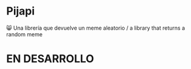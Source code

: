 # Pijapi
😸 Una librería que devuelve un meme aleatorio / a library that returns a random meme

# EN DESARROLLO
